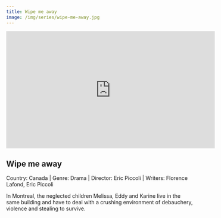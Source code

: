 ```yaml
---
title: Wipe me away
image: /img/series/wipe-me-away.jpg
---
```


<iframe width="560" height="315" src="https://player.vimeo.com/video/530468371" frameborder="0" allow="accelerometer; autoplay; encrypted-media; gyroscope; picture-in-picture" allowfullscreen></iframe>

## Wipe me away

Country: Canada | Genre: Drama | Director: Eric Piccoli | Writers: Florence Lafond, Eric Piccoli

In Montreal, the neglected children Melissa, Eddy and Karine live in the same building and have to deal with a crushing environment of debauchery, violence and stealing to survive.
